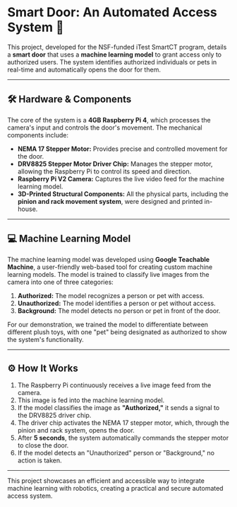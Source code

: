 # Smart Door: An Automated Access System 🚪

This project, developed for the NSF-funded iTest SmartCT program, details a **smart door** that uses a **machine learning model** to grant access only to authorized users. The system identifies authorized individuals or pets in real-time and automatically opens the door for them. 

---

## 🛠️ Hardware & Components

The core of the system is a **4GB Raspberry Pi 4**, which processes the camera's input and controls the door's movement. The mechanical components include:

* **NEMA 17 Stepper Motor:** Provides precise and controlled movement for the door.
* **DRV8825 Stepper Motor Driver Chip:** Manages the stepper motor, allowing the Raspberry Pi to control its speed and direction.
* **Raspberry Pi V2 Camera:** Captures the live video feed for the machine learning model.
* **3D-Printed Structural Components:** All the physical parts, including the **pinion and rack movement system**, were designed and printed in-house.

---

## 💻 Machine Learning Model

The machine learning model was developed using **Google Teachable Machine**, a user-friendly web-based tool for creating custom machine learning models. The model is trained to classify live images from the camera into one of three categories:

1.  **Authorized:** The model recognizes a person or pet with access.
2.  **Unauthorized:** The model identifies a person or pet without access.
3.  **Background:** The model detects no person or pet in front of the door.

For our demonstration, we trained the model to differentiate between different plush toys, with one "pet" being designated as authorized to show the system's functionality.

---

## ⚙️ How It Works

1.  The Raspberry Pi continuously receives a live image feed from the camera.
2.  This image is fed into the machine learning model.
3.  If the model classifies the image as **"Authorized,"** it sends a signal to the DRV8825 driver chip.
4.  The driver chip activates the NEMA 17 stepper motor, which, through the pinion and rack system, opens the door.
5.  After **5 seconds**, the system automatically commands the stepper motor to close the door.
6.  If the model detects an "Unauthorized" person or "Background," no action is taken.

---

This project showcases an efficient and accessible way to integrate machine learning with robotics, creating a practical and secure automated access system.
